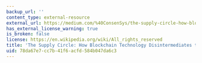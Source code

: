 ```yaml
---
backup_url: ''
content_type: external-resource
external_url: https://medium.com/%40ConsenSys/the-supply-circle-how-blockchain-technology-disintermediates-the-supply-chain-6a19f61f8f35#.xlu6o283g
has_external_license_warning: true
is_broken: false
license: https://en.wikipedia.org/wiki/All_rights_reserved
title: 'The Supply Circle: How Blockchain Technology Disintermediates the Supply Chain'
uid: 78da67e7-cc7b-41f6-acfd-584b047da6c3
---
```

